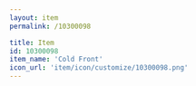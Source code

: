 ```yaml
---
layout: item
permalink: /10300098

title: Item
id: 10300098
item_name: 'Cold Front'
icon_url: 'item/icon/customize/10300098.png'
---
```


